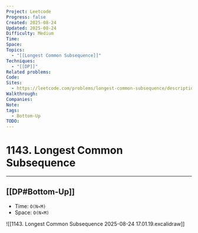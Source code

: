 ```yaml
---
Project: Leetcode
Progress: false
Created: 2025-08-24
Updated: 2025-08-24
Difficulty: Medium
Time:
Space:
Topics:
  - "[[Longest Common Subsequence]]"
Techniques:
  - "[[DP]]"
Related problems:
Code:
Sites:
  - https://leetcode.com/problems/longest-common-subsequence/description
Walkthrough:
Companies:
Note:
tags:
  - Bottom-Up
TODO:
---
```

# 1143. Longest Common Subsequence
---

## [[DP#Bottom-Up]]
- Time: `O(N∗M)`
- Space: `O(N∗M)`

![[1143. Longest Common Subsequence 2025-08-24 17.01.19.excalidraw]]
